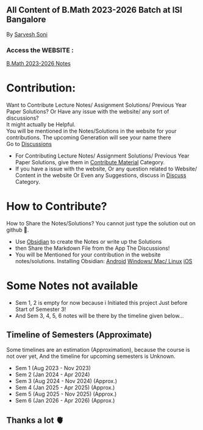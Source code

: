 

## All Content of B.Math 2023-2026 Batch at ISI Bangalore
By [Sarvesh Soni](https://meditatedbison.github.io/MyPortfolio/)

### Access the WEBSITE :
[B.Math 2023-2026 Notes](https://meditatedbison.github.io/B.Math-2023-2026-Notes/)



# Contribution:
Want to Contribute Lecture Notes/ Assignment Solutions/ Previous Year Paper Solutions? Or Have any issue with the website/ any sort of discussions? <br />
It might actually be Helpful. <br />
You will be mentioned in the Notes/Solutions in the website for your contributions. The upcoming Generation will see your name there <br />
Go to [Discussions](https://github.com/MeditatedBison/B.Math-2023-2026-Notes/discussions) 
- For Contributing Lecture Notes/ Assignment Solutions/ Previous Year Paper Solutions, give them in [Contribute Material](https://github.com/MeditatedBison/B.Math-2023-2026-Notes/discussions/categories/contribute-material) Category.
- If you have a issue with the website, Or any question related to Website/ Content in the website Or Even any Suggestions, discuss in [Discuss](https://github.com/MeditatedBison/B.Math-2023-2026-Notes/discussions/categories/discuss) Category.

# How to Contribute?
How to Share the Notes/Solutions? You cannot just type the solution out on github 🍭.

- Use [Obsidian](https://obsidian.md/) to create the Notes or write up the Solutions
- then Share the Markdown File from the App The Discussions!
- You will be Mentioned for your contribution in the website notes/solutions.
Installing Obsidian:
[Android](https://play.google.com/store/apps/details?id=md.obsidian)
[Windows/ Mac/ Linux](https://obsidian.md/)
[iOS](https://apps.apple.com/us/app/obsidian-connected-notes/id1557175442)


# Some Notes not available
- Sem 1, 2 is empty for now because i Initiated this project Just before Start of Semester 3!
- And Sem 3, 4, 5, 6 notes will be there by the timeline given below...
  
## Timeline of Semesters (Approximate)
Some timelines are an estimation (Approximation), because the course is not over yet, And the timeline for upcoming semesters is Unknown.
- Sem 1 (Aug 2023 - Nov 2023)
- Sem 2 (Jan 2024 - Apr 2024)
- Sem 3 (Aug 2024 - Nov 2024) (Approx.)
- Sem 4 (Jan 2025 - Apr 2025) (Approx.)
- Sem 5 (Aug 2025 - Nov 2025) (Approx.)
- Sem 6 (Jan 2026 - Apr 2026) (Approx.)


## Thanks a lot 🫀 
